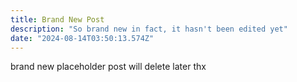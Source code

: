 ```yaml
---
title: Brand New Post
description: "So brand new in fact, it hasn't been edited yet"
date: "2024-08-14T03:50:13.574Z"
---
```


brand new placeholder post will delete later thx
